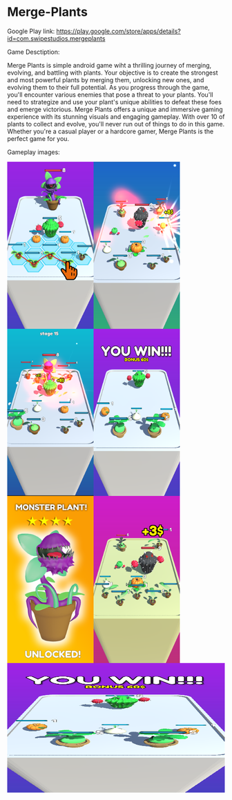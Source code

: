 # Merge-Plants

Google Play link: https://play.google.com/store/apps/details?id=com.swipestudios.mergeplants

Game Desctiption:

Merge Plants is simple android game wiht  a thrilling journey of merging, evolving, and battling with plants. Your objective is to create the strongest and most powerful plants by merging them, unlocking new ones, and evolving them to their full potential.
As you progress through the game, you'll encounter various enemies that pose a threat to your plants. You'll need to strategize and use your plant's unique abilities to defeat these foes and emerge victorious.
Merge Plants offers a unique and immersive gaming experience with its stunning visuals and engaging gameplay. With over 10 of plants to collect and evolve, you'll never run out of things to do in this game. Whether you're a casual player or a hardcore gamer, Merge Plants is the perfect game for you.

Gameplay images:

<div>
<img align="left" width="200" height="387" src="GameScreenshots/sc_01.png">
<img align="left" width="200" height="387" src="GameScreenshots/sc_02.png">
<img align="left" width="200" height="387" src="GameScreenshots/sc_04.png">
</div>


<div>
<img align="left" width="200" height="387" src="GameScreenshots/sc_05.png">
<img align="left" width="200" height="387" src="GameScreenshots/sc_06.png">
<img align="left" width="200" height="387" src="GameScreenshots/sc_07.png">
</div>

[<img src="GameScreenshots/sc_05.png" width="600" height="300"/>]([https://www.youtube.com/embed/APOPm01BVrk](https://drive.google.com/file/d/1gIwhi2ALtkplt0k1HJiDTE-r4YUAwRuc/view?usp=sharing)https://drive.google.com/file/d/1gIwhi2ALtkplt0k1HJiDTE-r4YUAwRuc/view?usp=sharing)
